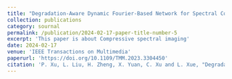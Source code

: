 ```yaml
---
title: "Degradation-Aware Dynamic Fourier-Based Network for Spectral Compressive Imaging"
collection: publications
category: sournal
permalink: /publication/2024-02-17-paper-title-number-5
excerpt: 'This paper is about Compressive spectral imaging'
date: 2024-02-17
venue: 'IEEE Transactions on Multimedia'
paperurl: 'https://doi.org/10.1109/TMM.2023.3304450'
citation: 'P. Xu, L. Liu, H. Zheng, X. Yuan, C. Xu and L. Xue, "Degradation-Aware Dynamic Fourier-Based Network for Spectral Compressive Imaging," in IEEE Transactions on Multimedia, vol. 26, pp. 2838-2850, 2024'
---
```


